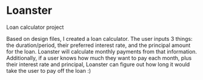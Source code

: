 # Loanster
Loan calculator project

Based on design files, I created a loan calculator. The user inputs 3 things: the duration/period, their preferred interest rate, and the principal amount for the loan. Loanster will calculate monthly payments from that information. Additionally, if a user knows how much they want to pay each month, plus their interest rate and principal, Loanster can figure out how long it would take the user to pay off the loan :)

